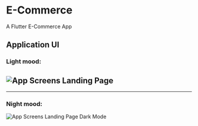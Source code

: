 # E-Commerce

A Flutter E-Commerce App

## Application UI

### Light mood:
![App Screens Landing Page](https://github.com/Moha2001hassan/e-commerce/assets/108886682/1736ee7a-5175-42ee-8548-7d97ec39c269)
----
----

### Night mood:
![App Screens Landing Page Dark Mode](https://github.com/Moha2001hassan/e-commerce/assets/108886682/dcbcc9ff-8ebf-4b05-adc9-781d95025520)
